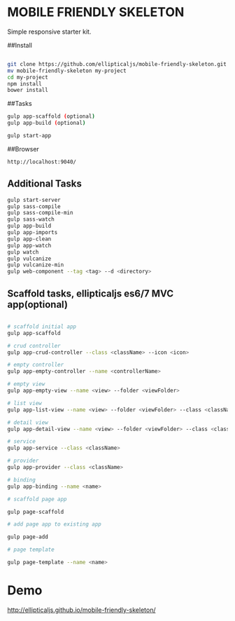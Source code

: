 MOBILE FRIENDLY SKELETON
===========================

Simple responsive starter kit.


##Install

``` bash

git clone https://github.com/ellipticaljs/mobile-friendly-skeleton.git
mv mobile-friendly-skeleton my-project
cd my-project
npm install
bower install

```

##Tasks

``` bash
gulp app-scaffold (optional)
gulp app-build (optional)

gulp start-app

```

##Browser

``` bash
http://localhost:9040/

```



## Additional Tasks

``` bash
gulp start-server
gulp sass-compile
gulp sass-compile-min
gulp sass-watch
gulp app-build
gulp app-imports
gulp app-clean
gulp app-watch
gulp watch
gulp vulcanize
gulp vulcanize-min
gulp web-component --tag <tag> --d <directory>

```


## Scaffold tasks, ellipticaljs es6/7 MVC app(optional)

```bash

# scaffold initial app
gulp app-scaffold

# crud controller
gulp app-crud-controller --class <className> --icon <icon>

# empty controller
gulp app-empty-controller --name <controllerName>

# empty view
gulp app-empty-view --name <view> --folder <viewFolder>

# list view
gulp app-list-view --name <view> --folder <viewFolder> --class <className> --icon <icon>

# detail view
gulp app-detail-view --name <view> --folder <viewFolder> --class <className> --icon <icon>

# service
gulp app-service --class <className>

# provider
gulp app-provider --class <className>

# binding
gulp app-binding --name <name>

# scaffold page app

gulp page-scaffold

# add page app to existing app

gulp page-add

# page template

gulp page-template --name <name>


```

# Demo

http://ellipticaljs.github.io/mobile-friendly-skeleton/